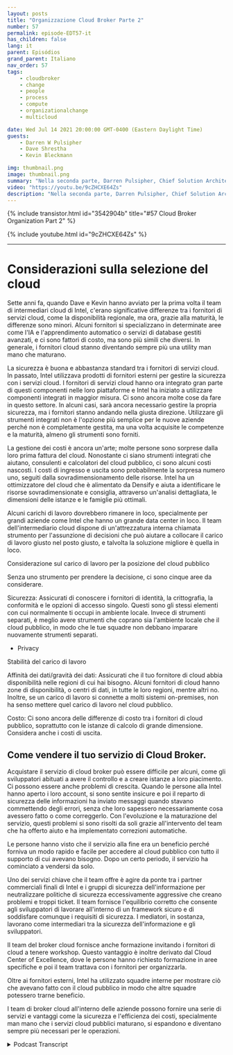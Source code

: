 ```yaml
---
layout: posts
title: "Organizzazione Cloud Broker Parte 2"
number: 57
permalink: episode-EDT57-it
has_children: false
lang: it
parent: Episódios
grand_parent: Italiano
nav_order: 57
tags:
    - cloudbroker
    - change
    - people
    - process
    - compute
    - organizationalchange
    - multicloud

date: Wed Jul 14 2021 20:00:00 GMT-0400 (Eastern Daylight Time)
guests:
    - Darren W Pulsipher
    - Dave Shrestha
    - Kevin Bleckmann

img: thumbnail.png
image: thumbnail.png
summary: "Nella seconda parte, Darren Pulsipher, Chief Solution Architect, e gli architetti delle soluzioni cloud Dave Shrestha e Kevin Bleckman di Intel parlano dei benefici e dei servizi di un'organizzazione di intermediari del cloud."
video: "https://youtu.be/9cZHCXE64Zs"
description: "Nella seconda parte, Darren Pulsipher, Chief Solution Architect, e gli architetti delle soluzioni cloud Dave Shrestha e Kevin Bleckman di Intel parlano dei benefici e dei servizi di un'organizzazione di intermediari del cloud."
---
```


<div>
{% include transistor.html id="3542904b" title="#57 Cloud Broker Organization Part 2" %}

{% include youtube.html id="9cZHCXE64Zs" %}
</div>

---

# Considerazioni sulla selezione del cloud

Sette anni fa, quando Dave e Kevin hanno avviato per la prima volta il team di intermediari cloud di Intel, c'erano significative differenze tra i fornitori di servizi cloud, come la disponibilità regionale, ma ora, grazie alla maturità, le differenze sono minori. Alcuni fornitori si specializzano in determinate aree come l'IA e l'apprendimento automatico o servizi di database gestiti avanzati, e ci sono fattori di costo, ma sono più simili che diversi. In generale, i fornitori cloud stanno diventando sempre più una utility man mano che maturano.

La sicurezza è buona e abbastanza standard tra i fornitori di servizi cloud. In passato, Intel utilizzava prodotti di fornitori esterni per gestire la sicurezza con i servizi cloud. I fornitori di servizi cloud hanno ora integrato gran parte di questi componenti nelle loro piattaforme e Intel ha iniziato a utilizzare componenti integrati in maggior misura. Ci sono ancora molte cose da fare in questo settore. In alcuni casi, sarà ancora necessario gestire la propria sicurezza, ma i fornitori stanno andando nella giusta direzione. Utilizzare gli strumenti integrati non è l'opzione più semplice per le nuove aziende perché non è completamente gestita, ma una volta acquisite le competenze e la maturità, almeno gli strumenti sono forniti.

La gestione dei costi è ancora un'arte; molte persone sono sorprese dalla loro prima fattura del cloud. Nonostante ci siano strumenti integrati che aiutano, consulenti e calcolatori del cloud pubblico, ci sono alcuni costi nascosti. I costi di ingresso e uscita sono probabilmente la sorpresa numero uno, seguiti dalla sovradimensionamento delle risorse. Intel ha un ottimizzatore del cloud che è alimentato da Densify e aiuta a identificare le risorse sovradimensionate e consiglia, attraverso un'analisi dettagliata, le dimensioni delle istanze e le famiglie più ottimali.

Alcuni carichi di lavoro dovrebbero rimanere in loco, specialmente per grandi aziende come Intel che hanno un grande data center in loco. Il team dell'intermediario cloud dispone di un'attrezzatura interna chiamata strumento per l'assunzione di decisioni che può aiutare a collocare il carico di lavoro giusto nel posto giusto, e talvolta la soluzione migliore è quella in loco.

Considerazione sul carico di lavoro per la posizione del cloud pubblico

Senza uno strumento per prendere la decisione, ci sono cinque aree da considerare.

Sicurezza: Assicurati di conoscere i fornitori di identità, la crittografia, la conformità e le opzioni di accesso singolo. Questi sono gli stessi elementi con cui normalmente ti occupi in ambiente locale. Invece di strumenti separati, è meglio avere strumenti che coprano sia l'ambiente locale che il cloud pubblico, in modo che le tue squadre non debbano imparare nuovamente strumenti separati.

* Privacy

Stabilità del carico di lavoro

Affinità dei dati/gravità dei dati: Assicurati che il tuo fornitore di cloud abbia disponibilità nelle regioni di cui hai bisogno. Alcuni fornitori di cloud hanno zone di disponibilità, o centri di dati, in tutte le loro regioni, mentre altri no. Inoltre, se un carico di lavoro si connette a molti sistemi on-premises, non ha senso mettere quel carico di lavoro nel cloud pubblico.

Costo: Ci sono ancora delle differenze di costo tra i fornitori di cloud pubblico, soprattutto con le istanze di calcolo di grande dimensione. Considera anche i costi di uscita.

## Come vendere il tuo servizio di Cloud Broker.

Acquistare il servizio di cloud broker può essere difficile per alcuni, come gli sviluppatori abituati a avere il controllo e a creare istanze a loro piacimento. Ci possono essere anche problemi di crescita. Quando le persone alla Intel hanno aperto i loro account, si sono sentite insicure e poi il reparto di sicurezza delle informazioni ha inviato messaggi quando stavano commettendo degli errori, senza che loro sapessero necessariamente cosa avessero fatto o come correggerlo. Con l'evoluzione e la maturazione del servizio, questi problemi si sono risolti da soli grazie all'intervento del team che ha offerto aiuto e ha implementato correzioni automatiche.

Le persone hanno visto che il servizio alla fine era un beneficio perché forniva un modo rapido e facile per accedere al cloud pubblico con tutto il supporto di cui avevano bisogno. Dopo un certo periodo, il servizio ha cominciato a vendersi da solo.

Uno dei servizi chiave che il team offre è agire da ponte tra i partner commerciali finali di Intel e i gruppi di sicurezza dell'informazione per neutralizzare politiche di sicurezza eccessivamente aggressive che creano problemi e troppi ticket. Il team fornisce l'equilibrio corretto che consente agli sviluppatori di lavorare all'interno di un framework sicuro e di soddisfare comunque i requisiti di sicurezza. I mediatori, in sostanza, lavorano come intermediari tra la sicurezza dell'informazione e gli sviluppatori.

Il team del broker cloud fornisce anche formazione invitando i fornitori di cloud a tenere workshop. Questo vantaggio è inoltre derivato dal Cloud Center of Excellence, dove le persone hanno richiesto formazione in aree specifiche e poi il team trattava con i fornitori per organizzarla.

Oltre ai fornitori esterni, Intel ha utilizzato squadre interne per mostrare ciò che avevano fatto con il cloud pubblico in modo che altre squadre potessero trarne beneficio.

I team di broker cloud all'interno delle aziende possono fornire una serie di servizi e vantaggi come la sicurezza e l'efficienza dei costi, specialmente man mano che i servizi cloud pubblici maturano, si espandono e diventano sempre più necessari per le operazioni.



<details>
<summary> Podcast Transcript </summary>

<p></p>

</details>
